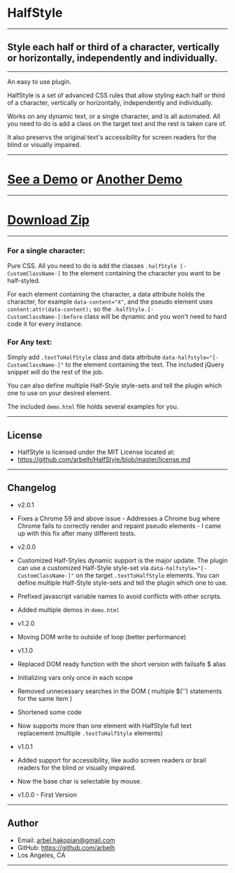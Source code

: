 # HalfStyle
<hr/>

## Style each half or third of a character, vertically or horizontally, independently and individually.

<hr/>

An easy to use plugin.

HalfStyle is a set of advanced CSS rules that allow styling each half or third of a character, vertically or horizontally, independently and individually.

Works on any dynamic text, or a single character, and is all automated. All you need to do is add a class on the target text and the rest is taken care of.

It also preservs the original text's accessibility for screen readers for the blind or visually impaired.

<hr/>

# [**See a Demo**][1] or [**Another Demo**][3]

<hr/>

# [**Download Zip**][2]

<hr/>

### For a single character:

Pure CSS. All you need to do is add the classes `.halfStyle [-CustomClassName-]` to the element containing the character you want to be half-styled.

For each element containing the character, a data attribute holds the character, for example `data-content="X"`, and the pseudo element uses `content:attr(data-content);` so the `.halfStyle.[-CustomClassName-]:before` class will be dynamic and you won't need to hard code it for every instance.

### For Any text:

Simply add `.textToHalfStyle` class and data attribute `data-halfstyle="[-CustomClassName-]"` to the element containing the text.
The included jQuery snippet will do the rest of the job.

You can also define multiple Half-Style style-sets and tell the plugin which one to use on your desired element.

The included `demo.html` file holds several examples for you.
<hr/>

## License
- HalfStyle is licensed under the MIT License located at:
- https://github.com/arbelh/HalfStyle/blob/master/license.md
<hr/>

## Changelog
- v2.0.1
 - Fixes a Chrome 59 and above issue - Addresses a Chrome bug where Chrome fails to correctly render and repaint pseudo elements - I came up with this fix after many different tests.

- v2.0.0
 - Customized Half-Styles dynamic support is the major update. The plugin can use a customized Half-Style style-set via `data-halfstyle="[-CustomClassName-]"` on the target `.textToHalfStyle` elements. You can define multiple Half-Style style-sets and tell the plugin which one to use.
 - Prefixed javascript variable names to avoid conflicts with other scripts.
 - Added multiple demos in `demo.html`
- v1.2.0
 - Moving DOM write to outside of loop (better performance)
- v1.1.0
 - Replaced DOM ready function with the short version with failsafe $ alias
 - Initializing vars only once in each scope
 - Removed unnecessary searches in the DOM ( multiple $('') statements for the same item )
 - Shortened some code
 - Now supports more than one element with HalfStyle full text replacement (multiple `.textToHalfStyle` elements)
- v1.0.1
 - Added support for accessibility, like audio screen readers or brail readers for the blind or visually impaired.
 - Now the base char is selectable by mouse.
- v1.0.0 - First Version
<hr/>

## Author
- Email: arbel.hakopian@gmail.com
- GitHub: https://github.com/arbelh
- Los Angeles, CA
<hr/>

[1]: http://jsfiddle.net/arbel/pd9yB/1354/
[2]: https://github.com/arbelh/HalfStyle/archive/master.zip
[3]: http://jsfiddle.net/arbel/pd9yB/1353/